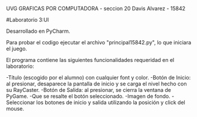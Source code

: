 UVG
GRAFICAS POR COMPUTADORA - seccion 20
Davis Alvarez - 15842

#Laboratorio 3:UI 

Desarrollado en PyCharm.

Para probar el codigo ejecutar el archivo "principal15842.py",
lo que iniciara el juego.

El programa contiene las siguientes funcionalidades requeridad en el laboratorio:

-Título (escogido por el alumno) con cualquier font y color.
-Botón de Inicio: al presionar, desaparece la pantalla de inicio y se carga el nivel hecho con su RayCaster.
-Botón de Salida: al presionar, se cierra la ventana de PyGame.
-Que se resalte el botón seleccionado.
-Imagen de fondo. 
-Seleccionar los botones de inicio y salida utilizando la posición y click del mouse.

